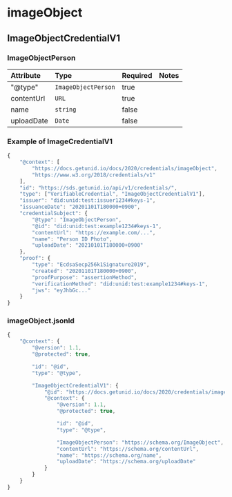 # imageObject

## ImageObjectCredentialV1

### ImageObjectPerson

| Attribute | Type | Required | Notes |
| :--- | :--- | :--- | :--- |
| "@type" | `ImageObjectPerson` | true |  |
| contentUrl | `URL` | true |  |
| name | `string` | false |  |
| uploadDate | `Date` | false |  |

### Example of ImageCredentialV1

```javascript
{
    "@context": [
        "https://docs.getunid.io/docs/2020/credentials/imageObject",
        "https://www.w3.org/2018/credentials/v1"
    ],
    "id": "https://sds.getunid.io/api/v1/credentials/",
    "type": ["VerifiableCredential", "ImageObjectCredentialV1"],
    "issuer": "did:unid:test:issuer1234#keys-1",
    "issuanceDate": "20201101T180000+0900",
    "credentialSubject": {
        "@type": "ImageObjectPerson",
        "@id": "did:unid:test:example1234#keys-1",
        "contentUrl": "https://example.com/...",
        "name": "Person ID Photo",
        "uploadDate": "20210101T180000+0900"
    },
    "proof": {
        "type": "EcdsaSecp256k1Signature2019",
        "created": "20201101T180000+0900",
        "proofPurpose": "assertionMethod",
        "verificationMethod": "did:unid:test:example1234#keys-1",
        "jws": "eyJhbGc..."
    }
}
```

### imageObject.jsonld

```javascript
{
    "@context": {
        "@version": 1.1,
        "@protected": true,

        "id": "@id",
        "type": "@type",

        "ImageObjectCredentialV1": {
            "@id": "https://docs.getunid.io/docs/2020/credentials/imageObject#ImageObjectCredentialV1",
            "@context": {
                "@version": 1.1,
                "@protected": true,

                "id": "@id",
                "type": "@type",

                "ImageObjectPerson": "https://schema.org/ImageObject",
                "contentUrl": "https://schema.org/contentUrl",
                "name": "https://schema.org/name",
                "uploadDate": "https://schema.org/uploadDate"
            }
        }
    }
}
```

